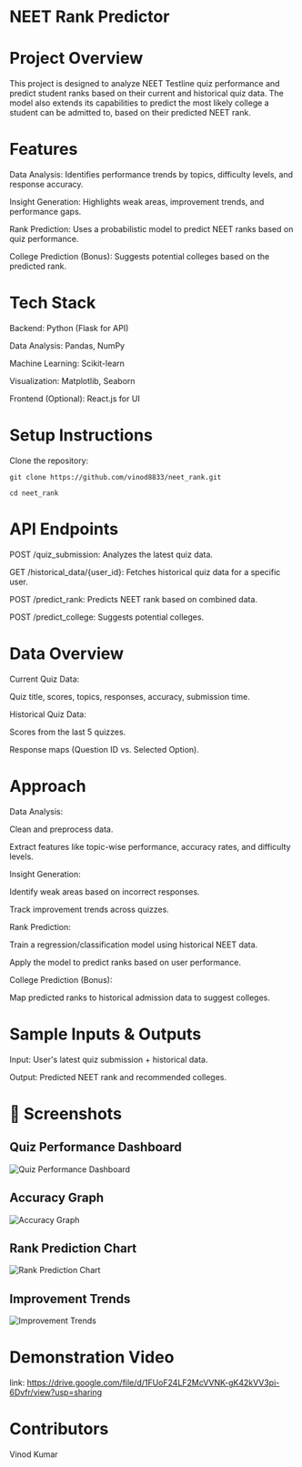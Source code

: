 # NEET Rank Predictor

# Project Overview

This project is designed to analyze NEET Testline quiz performance and predict student ranks based on their current and historical quiz data. The model also extends its capabilities to predict the most likely college a student can be admitted to, based on their predicted NEET rank.

# Features

Data Analysis: Identifies performance trends by topics, difficulty levels, and response accuracy.

Insight Generation: Highlights weak areas, improvement trends, and performance gaps.

Rank Prediction: Uses a probabilistic model to predict NEET ranks based on quiz performance.

College Prediction (Bonus): Suggests potential colleges based on the predicted rank.

# Tech Stack

Backend: Python (Flask for API)

Data Analysis: Pandas, NumPy

Machine Learning: Scikit-learn

Visualization: Matplotlib, Seaborn

Frontend (Optional): React.js for UI

# Setup Instructions

Clone the repository:

```
git clone https://github.com/vinod8833/neet_rank.git

```
```
cd neet_rank
```

# API Endpoints

POST /quiz_submission: Analyzes the latest quiz data.

GET /historical_data/{user_id}: Fetches historical quiz data for a specific user.

POST /predict_rank: Predicts NEET rank based on combined data.

POST /predict_college: Suggests potential colleges.

# Data Overview

Current Quiz Data:

Quiz title, scores, topics, responses, accuracy, submission time.

Historical Quiz Data:

Scores from the last 5 quizzes.

Response maps (Question ID vs. Selected Option).

# Approach

Data Analysis:

Clean and preprocess data.

Extract features like topic-wise performance, accuracy rates, and difficulty levels.

Insight Generation:

Identify weak areas based on incorrect responses.

Track improvement trends across quizzes.

Rank Prediction:

Train a regression/classification model using historical NEET data.

Apply the model to predict ranks based on user performance.

College Prediction (Bonus):

Map predicted ranks to historical admission data to suggest colleges.


# Sample Inputs & Outputs

Input: User's latest quiz submission + historical data.

Output: Predicted NEET rank and recommended colleges.

# 📸 Screenshots

## Quiz Performance Dashboard
![Quiz Performance Dashboard](images/image.png)

## Accuracy Graph
![Accuracy Graph](images/image-1.png)

## Rank Prediction Chart
![Rank Prediction Chart](images/image-2.png)

## Improvement Trends
![Improvement Trends](images/image-3.png)





# Demonstration Video

link: https://drive.google.com/file/d/1FUoF24LF2McVVNK-gK42kVV3pi-6Dvfr/view?usp=sharing

# Contributors

Vinod Kumar